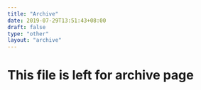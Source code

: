 ```yaml
---
title: "Archive"
date: 2019-07-29T13:51:43+08:00
draft: false
type: "other"
layout: "archive"
---
```


# This file is left for archive page
